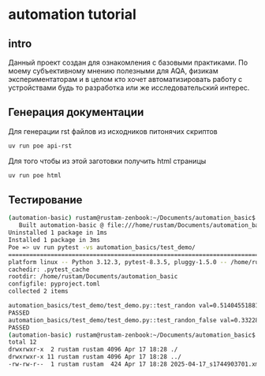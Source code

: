 # automation tutorial 
## intro 
Данный проект создан для ознакомления с базовыми практиками. По моему субъективному мнению полезными для AQA, физикам экспериментаторам и в целом кто хочет автоматизировать работу с устройствами будь то разработка или же исследовательский интерес. 

## Генерация документации

Для генерации rst файлов из исходников питонячих скриптов 

```bash 
uv run poe api-rst
```
Для того чтобы из этой заготовки получить html страницы 
```bash 
uv run poe html
```

## Тестирование
```bash 
(automation-basic) rustam@rustam-zenbook:~/Documents/automation_basic$ uv run poe test-demo
   Built automation-basic @ file:///home/rustam/Documents/automation_basic
Uninstalled 1 package in 1ms
Installed 1 package in 3ms
Poe => uv run pytest -vs automation_basics/test_demo/
=================================================================================================== test session starts ===================================================================================================
platform linux -- Python 3.12.3, pytest-8.3.5, pluggy-1.5.0 -- /home/rustam/Documents/automation_basic/.venv/bin/python3
cachedir: .pytest_cache
rootdir: /home/rustam/Documents/automation_basic
configfile: pyproject.toml
collected 2 items                                                                                                                                                                                                         

automation_basics/test_demo/test_demo.py::test_randon val=0.5140455188138412
PASSED
automation_basics/test_demo/test_demo.py::test_randon_false val=0.33228701646396275
PASSED
(automation-basic) rustam@rustam-zenbook:~/Documents/automation_basic$ ll test-results/
total 12
drwxrwxr-x  2 rustam rustam 4096 Apr 17 18:28 ./
drwxrwxr-x 11 rustam rustam 4096 Apr 17 18:28 ../
-rw-rw-r--  1 rustam rustam  424 Apr 17 18:28 2025-04-17_s1744903701.xml

```